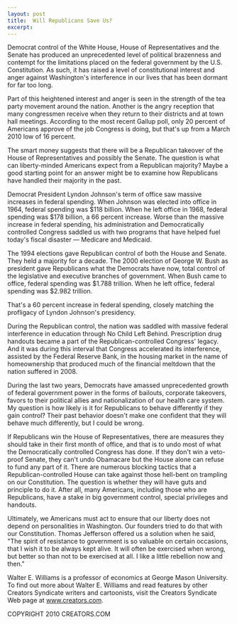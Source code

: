 ```yaml
---
layout: post
title:  Will Republicans Save Us?
excerpt:
---
```


Democrat control of the White House, House of Representatives and the Senate has produced an unprecedented level of political brazenness and contempt for the limitations placed on the federal government by the U.S. Constitution. As such, it has raised a level of constitutional interest and anger against Washington's interference in our lives that has been dormant for far too long. 

Part of this heightened interest and anger is seen in the strength of the tea party movement around the nation. Another is the angry reception that many congressmen receive when they return to their districts and at town hall meetings. According to the most recent Gallup poll, only 20 percent of Americans approve of the job Congress is doing, but that's up from a March 2010 low of 16 percent.

The smart money suggests that there will be a Republican takeover of the House of Representatives and possibly the Senate. The question is what can liberty-minded Americans expect from a Republican majority? Maybe a good starting point for an answer might be to examine how Republicans have handled their majority in the past.

Democrat President Lyndon Johnson's term of office saw massive increases in federal spending. When Johnson was elected into office in 1964, federal spending was $118 billion. When he left office in 1968, federal spending was $178 billion, a 66 percent increase. Worse than the massive increase in federal spending, his administration and Democratically controlled Congress saddled us with two programs that have helped fuel today's fiscal disaster — Medicare and Medicaid.

The 1994 elections gave Republican control of both the House and Senate. They held a majority for a decade. The 2000 election of George W. Bush as president gave Republicans what the Democrats have now, total control of the legislative and executive branches of government. When Bush came to office, federal spending was $1.788 trillion. When he left office, federal spending was $2.982 trillion.

 That's a 60 percent increase in federal spending, closely matching the profligacy of Lyndon Johnson's presidency. 

During the Republican control, the nation was saddled with massive federal interference in education through No Child Left Behind. Prescription drug handouts became a part of the Republican-controlled Congress' legacy. And it was during this interval that Congress accelerated its interference, assisted by the Federal Reserve Bank, in the housing market in the name of homeownership that produced much of the financial meltdown that the nation suffered in 2008.

During the last two years, Democrats have amassed unprecedented growth of federal government power in the forms of bailouts, corporate takeovers, favors to their political allies and nationalization of our health care system. My question is how likely is it for Republicans to behave differently if they gain control? Their past behavior doesn't make one confident that they will behave much differently, but I could be wrong.

If Republicans win the House of Representatives, there are measures they should take in their first month of office, and that is to undo most of what the Democratically controlled Congress has done. If they don't win a veto-proof Senate, they can't undo Obamacare but the House alone can refuse to fund any part of it. There are numerous blocking tactics that a Republican-controlled House can take against those hell-bent on trampling on our Constitution. The question is whether they will have guts and principle to do it. After all, many Americans, including those who are Republicans, have a stake in big government control, special privileges and handouts.

Ultimately, we Americans must act to ensure that our liberty does not depend on personalities in Washington. Our founders tried to do that with our Constitution. Thomas Jefferson offered us a solution when he said, "The spirit of resistance to government is so valuable on certain occasions, that I wish it to be always kept alive. It will often be exercised when wrong, but better so than not to be exercised at all. I like a little rebellion now and then."

Walter E. Williams is a professor of economics at George Mason University. To find out more about Walter E. Williams and read features by other Creators Syndicate writers and cartoonists, visit the Creators Syndicate Web page at www.creators.com.

COPYRIGHT 2010 CREATORS.COM
